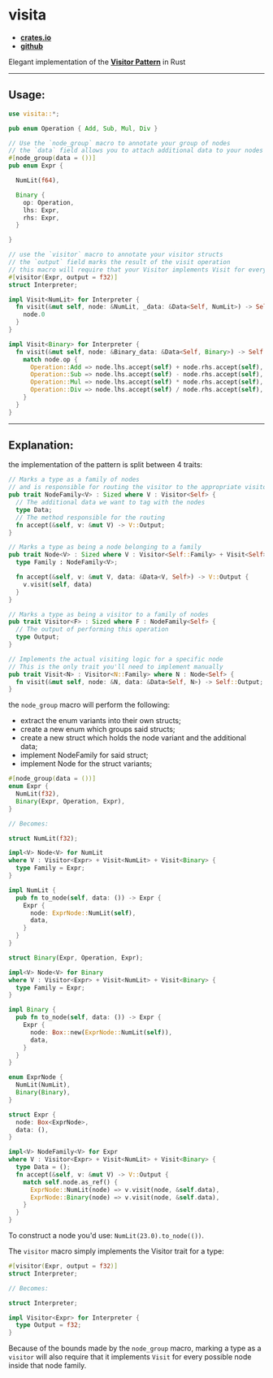 # visita &emsp; 

- [**crates.io**](https://crates.io/crates/visita)
- [**github**](https://github.com/jvcmarcenes/visita)

Elegant implementation of the [**Visitor Pattern**](https://en.wikipedia.org/wiki/Visitor_pattern) in Rust

---

## Usage:

```rust
use visita::*;

pub enum Operation { Add, Sub, Mul, Div }

// Use the `node_group` macro to annotate your group of nodes
// the `data` field allows you to attach additional data to your nodes
#[node_group(data = ())]
pub enum Expr {

  NumLit(f64),

  Binary {
    op: Operation,
    lhs: Expr,
    rhs: Expr,
  }

}

// use the `visitor` macro to annotate your visitor structs
// the `output` field marks the result of the visit operation
// this macro will require that your Visitor implements Visit for every variant in the enum
#[visitor(Expr, output = f32)]
struct Interpreter;

impl Visit<NumLit> for Interpreter {
  fn visit(&mut self, node: &NumLit, _data: &Data<Self, NumLit>) -> Self::Output {
    node.0
  }
}

impl Visit<Binary> for Interpreter {
  fn visit(&mut self, node: &Binary_data: &Data<Self, Binary>) -> Self::Output {
    match node.op {
      Operation::Add => node.lhs.accept(self) + node.rhs.accept(self),
      Operation::Sub => node.lhs.accept(self) - node.rhs.accept(self),
      Operation::Mul => node.lhs.accept(self) * node.rhs.accept(self),
      Operation::Div => node.lhs.accept(self) / node.rhs.accept(self),
    }
  }
}
```

---

## Explanation:

the implementation of the pattern is split between 4 traits:

```rust
// Marks a type as a family of nodes
// and is responsible for routing the visitor to the appropriate visitor methods
pub trait NodeFamily<V> : Sized where V : Visitor<Self> {
  // The additional data we want to tag with the nodes
  type Data;
  // The method responsible for the routing
  fn accept(&self, v: &mut V) -> V::Output;
}

// Marks a type as being a node belonging to a family
pub trait Node<V> : Sized where V : Visitor<Self::Family> + Visit<Self> {
  type Family : NodeFamily<V>;

  fn accept(&self, v: &mut V, data: &Data<V, Self>) -> V::Output {
    v.visit(self, data)
  }
}

// Marks a type as being a visitor to a family of nodes
pub trait Visitor<F> : Sized where F : NodeFamily<Self> {
  // The output of performing this operation
  type Output;
}

// Implements the actual visiting logic for a specific node
// This is the only trait you'll need to implement manually
pub trait Visit<N> : Visitor<N::Family> where N : Node<Self> {
  fn visit(&mut self, node: &N, data: &Data<Self, N>) -> Self::Output;
}
```

the `node_group` macro will perform the following:
- extract the enum variants into their own structs;
- create a new enum which groups said structs;
- create a new struct which holds the node variant and the additional data;
- implement NodeFamily for said struct;
- implement Node for the struct variants;

```rust
#[node_group(data = ())]
enum Expr {
  NumLit(f32),
  Binary(Expr, Operation, Expr),
}

// Becomes:

struct NumLit(f32);

impl<V> Node<V> for NumLit
where V : Visitor<Expr> + Visit<NumLit> + Visit<Binary> {
  type Family = Expr;
}

impl NumLit {
  pub fn to_node(self, data: ()) -> Expr {
    Expr {
      node: ExprNode::NumLit(self),
      data,
    }
  }
}

struct Binary(Expr, Operation, Expr);

impl<V> Node<V> for Binary
where V : Visitor<Expr> + Visit<NumLit> + Visit<Binary> {
  type Family = Expr;
}

impl Binary {
  pub fn to_node(self, data: ()) -> Expr {
    Expr {
      node: Box::new(ExprNode::NumLit(self)),
      data,
    }
  }
}

enum ExprNode {
  NumLit(NumLit),
  Binary(Binary),
}

struct Expr {
  node: Box<ExprNode>,
  data: (),
}

impl<V> NodeFamily<V> for Expr
where V : Visitor<Expr> + Visit<NumLit> + Visit<Binary> {
  type Data = ();
  fn accept(&self, v: &mut V) -> V::Output {
    match self.node.as_ref() {
      ExprNode::NumLit(node) => v.visit(node, &self.data),
      ExprNode::Binary(node) => v.visit(node, &self.data),
    }
  }
}
```

To construct a node you'd use: `NumLit(23.0).to_node(())`.

The `visitor` macro simply implements the Visitor trait for a type:

```rust
#[visitor(Expr, output = f32)]
struct Interpreter;

// Becomes:

struct Interpreter;

impl Visitor<Expr> for Interpreter {
  type Output = f32;
}
```

Because of the bounds made by the `node_group` macro, marking a type as a `visitor` will also require that it implements `Visit` for every possible node inside that node family.

